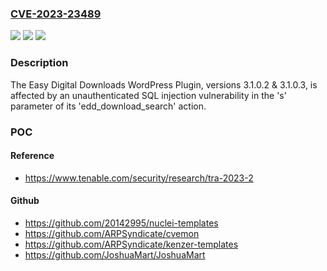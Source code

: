 ### [CVE-2023-23489](https://cve.mitre.org/cgi-bin/cvename.cgi?name=CVE-2023-23489)
![](https://img.shields.io/static/v1?label=Product&message=Easy%20Digital%20Downloads%20WordPress%20Plugin&color=blue)
![](https://img.shields.io/static/v1?label=Version&message=%3C%203.1.0.4%20&color=brightgreen)
![](https://img.shields.io/static/v1?label=Vulnerability&message=Unauthenticated%20SQL%20Injection&color=brightgreen)

### Description

The Easy Digital Downloads WordPress Plugin, versions 3.1.0.2 & 3.1.0.3, is affected by an unauthenticated SQL injection vulnerability in the 's' parameter of its 'edd_download_search' action.

### POC

#### Reference
- https://www.tenable.com/security/research/tra-2023-2

#### Github
- https://github.com/20142995/nuclei-templates
- https://github.com/ARPSyndicate/cvemon
- https://github.com/ARPSyndicate/kenzer-templates
- https://github.com/JoshuaMart/JoshuaMart

